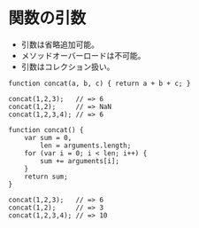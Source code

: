 ﻿# 関数の引数

- 引数は省略追加可能。
- メソッドオーバーロードは不可能。
- 引数はコレクション扱い。

```clike
function concat(a, b, c) { return a + b + c; }

concat(1,2,3);   // => 6
concat(1,2);     // => NaN
concat(1,2,3,4); // => 6
```

```clike
function concat() {
    var sum = 0,
        len = arguments.length;
    for (var i = 0; i < len; i++) {
        sum += arguments[i];
    }
    return sum;
}

concat(1,2,3);   // => 6
concat(1,2);     // => 3
concat(1,2,3,4); // => 10
```
